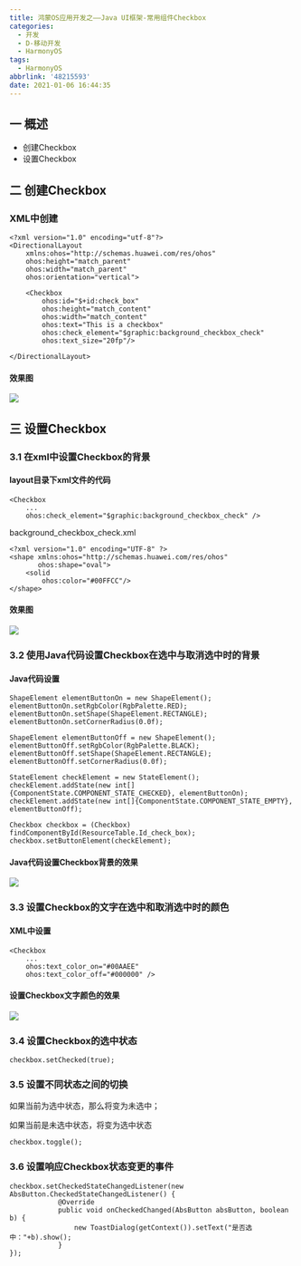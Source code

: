 ```yaml
---
title: 鸿蒙OS应用开发之——Java UI框架-常用组件Checkbox
categories:
  - 开发
  - D-移动开发
  - HarmonyOS
tags:
  - HarmonyOS
abbrlink: '48215593'
date: 2021-01-06 16:44:35
---
```

## 一 概述

* 创建Checkbox
* 设置Checkbox

<!--more-->

## 二 创建Checkbox

### XML中创建

```
<?xml version="1.0" encoding="utf-8"?>
<DirectionalLayout
    xmlns:ohos="http://schemas.huawei.com/res/ohos"
    ohos:height="match_parent"
    ohos:width="match_parent"
    ohos:orientation="vertical">

    <Checkbox
        ohos:id="$+id:check_box"
        ohos:height="match_content"
        ohos:width="match_content"
        ohos:text="This is a checkbox"
        ohos:check_element="$graphic:background_checkbox_check"
        ohos:text_size="20fp"/>

</DirectionalLayout>
```

#### 效果图
![][1]

## 三 设置Checkbox

### 3.1 在xml中设置Checkbox的背景

#### layout目录下xml文件的代码

```
<Checkbox
    ...
    ohos:check_element="$graphic:background_checkbox_check" />
```

background_checkbox_check.xml

```
<?xml version="1.0" encoding="UTF-8" ?>
<shape xmlns:ohos="http://schemas.huawei.com/res/ohos"
       ohos:shape="oval">
    <solid
        ohos:color="#00FFCC"/>
</shape>
```

#### 效果图
![][2]

### 3.2 使用Java代码设置Checkbox在选中与取消选中时的背景

#### Java代码设置

```
ShapeElement elementButtonOn = new ShapeElement();
elementButtonOn.setRgbColor(RgbPalette.RED);
elementButtonOn.setShape(ShapeElement.RECTANGLE);
elementButtonOn.setCornerRadius(0.0f);
 
ShapeElement elementButtonOff = new ShapeElement();
elementButtonOff.setRgbColor(RgbPalette.BLACK);
elementButtonOff.setShape(ShapeElement.RECTANGLE);
elementButtonOff.setCornerRadius(0.0f);
 
StateElement checkElement = new StateElement();
checkElement.addState(new int[]{ComponentState.COMPONENT_STATE_CHECKED}, elementButtonOn);
checkElement.addState(new int[]{ComponentState.COMPONENT_STATE_EMPTY}, elementButtonOff);
 
Checkbox checkbox = (Checkbox) findComponentById(ResourceTable.Id_check_box);
checkbox.setButtonElement(checkElement);
```

#### Java代码设置Checkbox背景的效果
![][3]

### 3.3 设置Checkbox的文字在选中和取消选中时的颜色

#### XML中设置

```
<Checkbox
    ...
    ohos:text_color_on="#00AAEE"
    ohos:text_color_off="#000000" />
```

#### 设置Checkbox文字颜色的效果
![][4]

### 3.4 设置Checkbox的选中状态

```
checkbox.setChecked(true);
```

### 3.5 设置不同状态之间的切换

如果当前为选中状态，那么将变为未选中；

如果当前是未选中状态，将变为选中状态

```
checkbox.toggle();
```

### 3.6 设置响应Checkbox状态变更的事件

```
checkbox.setCheckedStateChangedListener(new AbsButton.CheckedStateChangedListener() {
            @Override
            public void onCheckedChanged(AbsButton absButton, boolean b) {
                new ToastDialog(getContext()).setText("是否选中："+b).show();
            }
});
```


[1]:https://fastly.jsdelivr.net/gh/PGzxc/CDN@master/blog-hmos/hmos-checkbox-normal.gif
[2]:https://fastly.jsdelivr.net/gh/PGzxc/CDN@master/blog-hmos/hmos-checkbox-checked-background.gif
[3]:https://fastly.jsdelivr.net/gh/PGzxc/CDN@master/blog-hmos/hmos-checkbox-shape-element.gif
[4]:https://fastly.jsdelivr.net/gh/PGzxc/CDN@master/blog-hmos/hmos-checkbox-check-color.gif